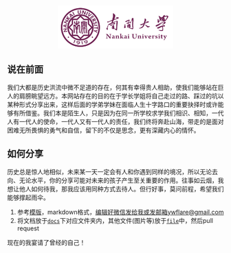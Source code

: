 <div align=center><img src="src/others/NKU.png" height = "100"/>

<div align=left>

## 说在前面

我们大都是历史洪流中微不足道的存在，何其有幸得贵人相助，使我们能够站在巨人的肩膀眺望远方。本网站存在的目的在于学长学姐将自己走过的路、踩过的坑以某种形式分享出来，这样后面的学弟学妹在面临人生十字路口的重要抉择时或许能够有所借鉴。我们本是陌生人，只是因为在同一所学校求学我们相识、相知，一代人有一代人的使命，一代人又有一代人的责任，我们终将奔赴山海，带走的是面对困难无所畏惧的勇气和自信，留下的不仅是思念，更有深藏内心的情怀。

## 如何分享

历史总是惊人地相似，未来某一天一定会有人和你遇到同样的境况，所以无论去向、无论水平，你的分享可能对未来的孩子产生至关重要的作用。往事如云烟，我想让他人如何待我，那我应该用同种方式去待人。但行好事，莫问前程，希望我们能够撑起雨伞。

1. 参考[模版](https://github.com/FlareNKU/GloryPath/tree/main/src/others/19-name-destination.md)，markdown格式，编辑好微信发给我或发邮箱ywflare@gmail.com
2. 将文档放于[`docs`](https://github.com/FlareNKU/GloryPath/tree/main/docs)下对应文件夹内，其他文件(图片等)放于[`file`](https://github.com/FlareNKU/GloryPath/tree/main/docs/files)中，然后pull request

现在的我宴请了曾经的自己！
